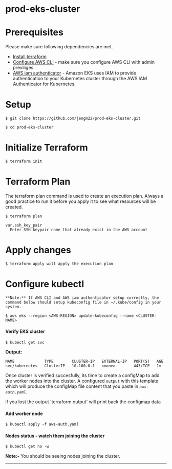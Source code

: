 # prod-eks-cluster

# Prerequisites
 Please make sure following dependencies are met.

- [Install terraform](https://releases.hashicorp.com/terraform/0.12.28/)
- [Configure AWS CLI](https://docs.aws.amazon.com/cli/latest/userguide/install-linux-al2017.html) - make sure you configure AWS CLI with admin previliges 
- [AWS iam authenticator](https://docs.aws.amazon.com/eks/latest/userguide/install-aws-iam-authenticator.html) - Amazon EKS uses IAM to provide authentication to your Kubernetes cluster through the AWS IAM Authenticator for Kubernetes.


# Setup
```
$ git clone https://github.com/jengm22/prod-eks-cluster.git

$ cd prod-eks-cluster
```

# Initialize Terraform
```
$ terraform init
```

# Terraform Plan
The terraform plan command is used to create an execution plan. Always a good practice to run it before you apply it to see what resources will be created.

```
$ terraform plan

var.ssh_key_pair
  Enter SSH keypair name that already exist in the AWS account

```

# Apply changes
```
$ terraform apply will apply the execution plan
```

# Configure kubectl
```
**Note:** If AWS CLI and AWS iam authenticator setup correctly, the command below should setup kubeconfig file in ~/.kube/config in your system.

$ aws eks --region <AWS-REGION> update-kubeconfig --name <CLUSTER-NAME>
```

#### Verify EKS cluster
```
$ kubectl get svc
```

**Output:**
```
NAME             TYPE        CLUSTER-IP   EXTERNAL-IP   PORT(S)   AGE
svc/kubernetes   ClusterIP   10.100.0.1   <none>        443/TCP   1m
```

Once cluster is verified succesfully, its time to create a configMap to add the worker nodes into the cluster. A configured `output` with this template which will produce the configMap file content that you paste in *`aws-auth.yaml`*.

if you lost the output 'terraform output' will print back the configmap data

#### Add worker node
```
$ kubectl apply -f aws-auth.yaml
```

#### Nodes status - watch them joining the cluster
```
$ kubectl get no -w
```
**Note:-** You should be seeing nodes joining the cluster.

---